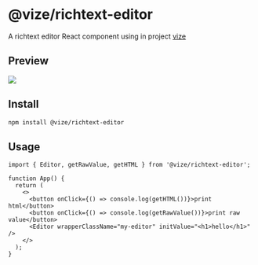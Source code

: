 # @vize/richtext-editor

A richtext editor React component using in project [vize](https://github.com/vize-team/vize)

## Preview

![](https://gw.alicdn.com/imgextra/i4/O1CN01Fg1lfa1gUulfB5DEc_!!6000000004146-0-tps-1630-1354.jpg)

## Install

```bash
npm install @vize/richtext-editor
```

## Usage

```tsx
import { Editor, getRawValue, getHTML } from '@vize/richtext-editor';

function App() {
  return (
    <>
      <button onClick={() => console.log(getHTML())}>print html</button>
      <button onClick={() => console.log(getRawValue())}>print raw value</button>
      <Editor wrapperClassName="my-editor" initValue="<h1>hello</h1>" />
    </>
  );
}
```
